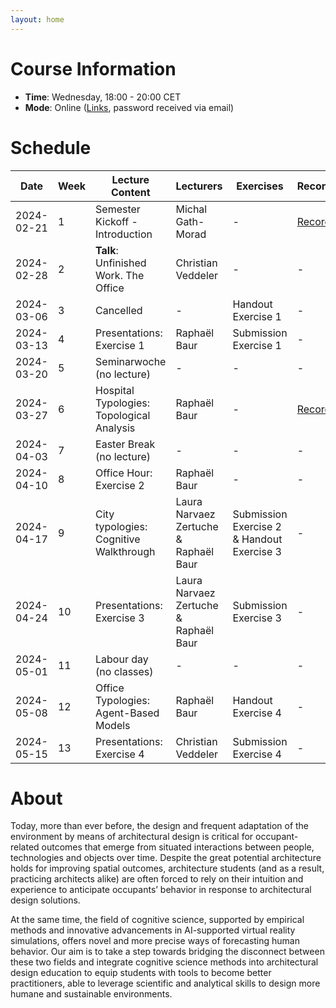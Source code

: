 ```yaml
---
layout: home
---
```


# Course Information

- **Time**: Wednesday, 18:00 - 20:00 CET
- **Mode**: Online ([Links](https://polybox.ethz.ch/index.php/s/LB7isoDh6BXfCu1), password received via email)

# Schedule

| Date       | Week | Lecture Content | Lecturers | Exercises | Recording | Slides |
|------------|------|-----------------|-----------|-----------|-----------|--------|
| 2024-02-21 |    1 | Semester Kickoff - Introduction | Michal Gath-Morad | - | [Recording](https://polybox.ethz.ch/index.php/s/U96Pl6ArqP8ST1P) | [Slides](https://polybox.ethz.ch/index.php/s/V6sv1I3FcjaYKSp) |
| 2024-02-28 |    2 | **Talk**: Unfinished Work. The Office | Christian Veddeler | - | - | [Slides](https://polybox.ethz.ch/index.php/s/lyGr8vN8l74cjzy) |
| 2024-03-06 |    3 | Cancelled | - | Handout Exercise 1 | - | - |
| 2024-03-13 |    4 | Presentations: Exercise 1 | Raphaël Baur | Submission Exercise 1 | - | - |
| 2024-03-20 |    5 | Seminarwoche (no lecture) | - | - | - | - |
| 2024-03-27 |    6 | Hospital Typologies: Topological Analysis | Raphaël Baur | - | [Recording](https://polybox.ethz.ch/index.php/s/HYa1zXnRDw3WNOV) | [Slides](https://polybox.ethz.ch/index.php/s/O3jvhytVmULPHre) |
| 2024-04-03 |    7 | Easter Break (no lecture) | - | - | - | - |
| 2024-04-10 |    8 | Office Hour: Exercise 2 | Raphaël Baur | - | - | - |
| 2024-04-17 |    9 | City typologies: Cognitive Walkthrough | Laura Narvaez Zertuche & Raphaël Baur | Submission Exercise 2 & Handout Exercise 3 | - | - |
| 2024-04-24 |   10 | Presentations: Exercise 3 | Laura Narvaez Zertuche & Raphaël Baur | Submission Exercise 3 | - | - |
| 2024-05-01 |   11 | Labour day (no classes) | - | - | - | - |
| 2024-05-08 |   12 | Office Typologies: Agent-Based Models | Raphaël Baur | Handout Exercise 4 | - | - |
| 2024-05-15 |   13 | Presentations: Exercise 4 | Christian Veddeler | Submission Exercise 4 | - | - |

# About

Today, more than ever before, the design and frequent adaptation of the environment by means of architectural design is critical for occupant-related outcomes that emerge from situated interactions between people, technologies and objects over time. Despite the great potential architecture holds for improving spatial outcomes, architecture students (and as a result, practicing architects alike) are often forced to rely on their intuition and experience to anticipate occupants’ behavior in response to architectural design solutions.

At the same time, the field of cognitive science, supported by empirical methods and innovative advancements in AI-supported virtual reality simulations, offers novel and more precise ways of forecasting human behavior. Our aim is to take a step towards bridging the disconnect between these two fields and integrate cognitive science methods into architectural design education to equip students with tools to become better practitioners, able to leverage scientific and analytical skills to design more humane and sustainable environments.

